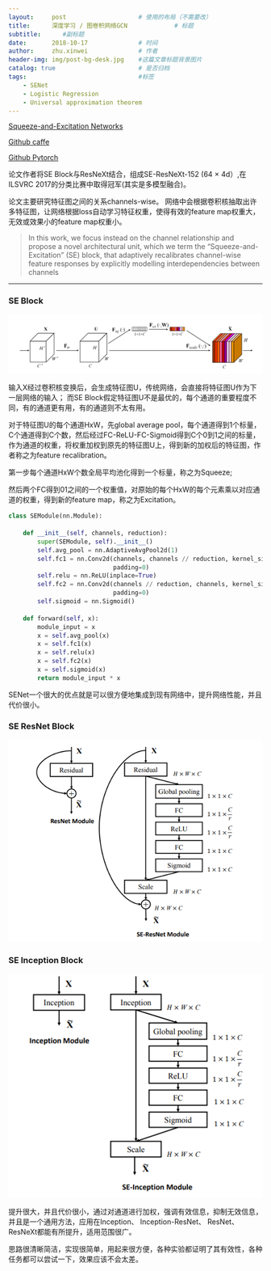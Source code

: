 ```yaml
---
layout:     post   				    # 使用的布局（不需要改）
title:     	深度学习 / 图卷积网络GCN				# 标题 
subtitle:      #副标题
date:       2018-10-17 				# 时间
author:     zhu.xinwei 		    	# 作者
header-img: img/post-bg-desk.jpg 	#这篇文章标题背景图片
catalog: true 						# 是否归档
tags:								#标签
    - SENet
    - Logistic Regression
    - Universal approximation theorem
---
```


[Squeeze-and-Excitation Networks](https://arxiv.org/abs/1709.01507)

[Github caffe](https://github.com/hujie-frank/SENet)

[Github Pytorch](https://github.com/miraclewkf/SENet-PyTorch)


论文作者将SE Block与ResNeXt结合，组成SE-ResNeXt-152 (64 × 4d）,在ILSVRC 2017的分类比赛中取得冠军(其实是多模型融合)。






论文主要研究特征图之间的关系channels-wise。 网络中会根据卷积核抽取出许多特征图，让网络根据loss自动学习特征权重，使得有效的feature map权重大，无效或效果小的feature map权重小。
> In this work, we focus instead on the channel relationship and propose a novel architectural unit, which we term the “Squeeze-and-Excitation” (SE) block, that adaptively recalibrates channel-wise feature responses by explicitly modelling interdependencies between channels


___
### SE Block
![](/img/cnn/se_block.PNG)

输入X经过卷积核变换后，会生成特征图U，传统网络，会直接将特征图U作为下一层网络的输入；
而SE Block假定特征图U不是最优的，每个通道的重要程度不同，有的通道更有用，有的通道则不太有用。

对于特征图U的每个通道HxW，先global average pool，每个通道得到1个标量，C个通道得到C个数，然后经过FC-ReLU-FC-Sigmoid得到C个0到1之间的标量，作为通道的权重，将权重加权到原先的特征图U上，得到新的加权后的特征图，作者称之为feature recalibration。

第一步每个通道HxW个数全局平均池化得到一个标量，称之为Squeeze;

然后两个FC得到01之间的一个权重值，对原始的每个HxW的每个元素乘以对应通道的权重，得到新的feature map，称之为Excitation。


```python
class SEModule(nn.Module):

    def __init__(self, channels, reduction):
        super(SEModule, self).__init__()
        self.avg_pool = nn.AdaptiveAvgPool2d(1)
        self.fc1 = nn.Conv2d(channels, channels // reduction, kernel_size=1,
                             padding=0)
        self.relu = nn.ReLU(inplace=True)
        self.fc2 = nn.Conv2d(channels // reduction, channels, kernel_size=1,
                             padding=0)
        self.sigmoid = nn.Sigmoid()

    def forward(self, x):
        module_input = x
        x = self.avg_pool(x)
        x = self.fc1(x)
        x = self.relu(x)
        x = self.fc2(x)
        x = self.sigmoid(x)
        return module_input * x

```

SENet一个很大的优点就是可以很方便地集成到现有网络中，提升网络性能，并且代价很小。

### SE ResNet Block
![](/img/cnn/se_resnet_block.PNG)




### SE Inception Block
![](/img/cnn/se_inception_block.PNG)



提升很大，并且代价很小，通过对通道进行加权，强调有效信息，抑制无效信息，并且是一个通用方法，应用在Inception、 Inception-ResNet、 ResNet、ResNeXt都能有所提升，适用范围很广。

思路很清晰简洁，实现很简单，用起来很方便，各种实验都证明了其有效性，各种任务都可以尝试一下，效果应该不会太差。